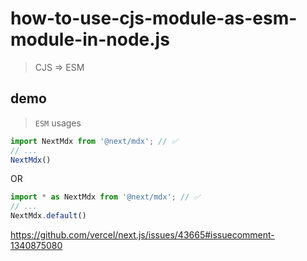 # how-to-use-cjs-module-as-esm-module-in-node.js

> CJS => ESM
## demo

> `ESM` usages

```mjs
import NextMdx from '@next/mdx'; // ✅
// ...
NextMdx()
```
OR

```mjs
import * as NextMdx from '@next/mdx'; // ✅
// ...
NextMdx.default()
```

https://github.com/vercel/next.js/issues/43665#issuecomment-1340875080
